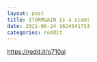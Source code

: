 ```yaml
--- 
layout: post 
title: STORMGAIN is a scam! 
date: 2021-06-24 1624541753 
categories: reddit 
--- 
```

https://redd.it/o710ai